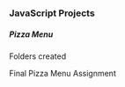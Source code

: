 <h3>JavaScript Projects</h3>
<h5>Pizza Menu</h5>
<p>Folders created</p>
<p>Final Pizza Menu Assignment</p>
<p></p>
<p></p>
<p></p>
<p></p>
<p></p>
<p></p>